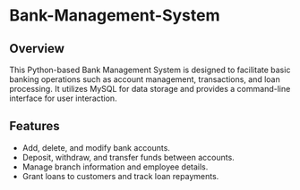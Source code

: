 # Bank-Management-System

## Overview
This Python-based Bank Management System is designed to facilitate basic banking operations such as account management, transactions, and loan processing. It utilizes MySQL for data storage and provides a command-line interface for user interaction.

## Features
- Add, delete, and modify bank accounts.
- Deposit, withdraw, and transfer funds between accounts.
- Manage branch information and employee details.
- Grant loans to customers and track loan repayments.

